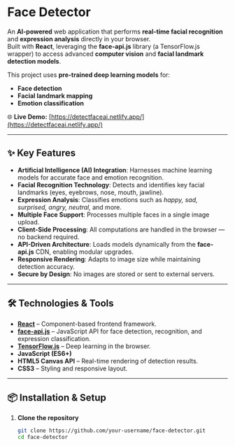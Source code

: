 # Face Detector 

An **AI-powered** web application that performs **real-time facial recognition** and **expression analysis** directly in your browser.  
Built with **React**, leveraging the **face-api.js** library (a TensorFlow.js wrapper) to access advanced **computer vision** and **facial landmark detection models**.

This project uses **pre-trained deep learning models** for:
- **Face detection**
- **Facial landmark mapping**
- **Emotion classification**

🌐 **Live Demo:** [https://detectfaceai.netlify.app/](https://detectfaceai.netlify.app/)

---

## ✨ Key Features

- **Artificial Intelligence (AI) Integration**: Harnesses machine learning models for accurate face and emotion recognition.
- **Facial Recognition Technology**: Detects and identifies key facial landmarks (eyes, eyebrows, nose, mouth, jawline).
- **Expression Analysis**: Classifies emotions such as *happy, sad, surprised, angry, neutral,* and more.
- **Multiple Face Support**: Processes multiple faces in a single image upload.
- **Client-Side Processing**: All computations are handled in the browser — no backend required.
- **API-Driven Architecture**: Loads models dynamically from the **face-api.js** CDN, enabling modular upgrades.
- **Responsive Rendering**: Adapts to image size while maintaining detection accuracy.
- **Secure by Design**: No images are stored or sent to external servers.

---

## 🛠️ Technologies & Tools

- **[React](https://react.dev/)** – Component-based frontend framework.
- **[face-api.js](https://github.com/justadudewhohacks/face-api.js)** – JavaScript API for face detection, recognition, and expression classification.
- **[TensorFlow.js](https://www.tensorflow.org/js)** – Deep learning in the browser.
- **JavaScript (ES6+)**
- **HTML5 Canvas API** – Real-time rendering of detection results.
- **CSS3** – Styling and responsive layout.

---

## 📦 Installation & Setup

1. **Clone the repository**
   ```bash
   git clone https://github.com/your-username/face-detector.git
   cd face-detector
